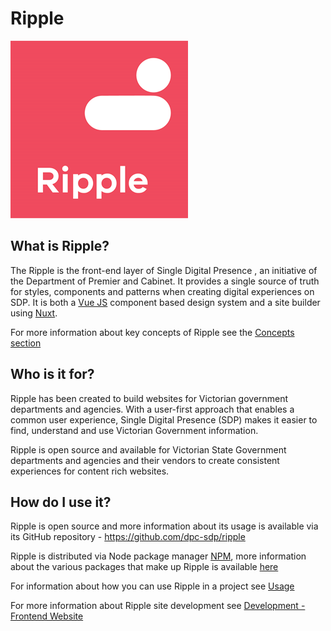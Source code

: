 # Ripple

![Ripple logo](https://github.com/dpc-sdp/ripple/raw/develop/docs/sdp-ripple.png)
## What is Ripple?

The Ripple is the front-end layer of Single Digital Presence , an initiative of the Department of Premier and Cabinet. It provides a single source of truth for styles, components and patterns when creating digital experiences on SDP. It is both a [Vue JS](https://vuejs.org/) component based design system and a site builder using [Nuxt](https://nuxtjs.org/).

For more information about key concepts of Ripple see the [Concepts section](./reference/index.md)


## Who is it for?

Ripple has been created to build websites for Victorian government departments and agencies. With a user-first approach that enables a common user experience, Single Digital Presence (SDP) makes it easier to find, understand and use Victorian Government information.

Ripple is open source and available for Victorian State Government departments and agencies and their vendors to create consistent experiences for content rich websites. 

## How do I use it?

Ripple is open source and more information about its usage is available via its GitHub repository - https://github.com/dpc-sdp/ripple

Ripple is distributed via Node package manager [NPM](https://www.npmjs.com/org/dpc-sdp), more information about the various packages that make up Ripple is available [here](./packages/index.md)

For information about how you can use Ripple in a project see [Usage](./usage.md)

For more information about Ripple site development see [Development - Frontend Website](./../development/frontend-website/local-development-environment.md)

